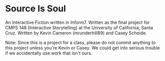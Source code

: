 Source Is Soul
==============

An Interactive Fiction written in Inform7. Written as the final project for CMPS 148 (Interactive Storytelling) at the 
University of California, Santa Cruz. Written by Kevin Cameron (mrunderhill89) and Casey Scheide.

Note: Since this is a project for a class, please do not commit anything to this project unless you're Kevin or Casey.
We could get into serious trouble if we accidentally use work that isn't ours.
